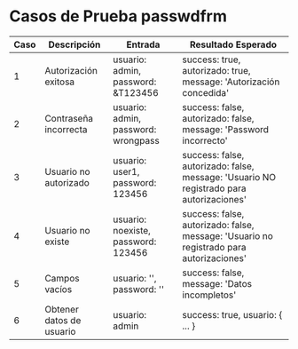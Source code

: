 # Casos de Prueba passwdfrm

| Caso | Descripción | Entrada | Resultado Esperado |
|------|-------------|---------|--------------------|
| 1 | Autorización exitosa | usuario: admin, password: &T123456 | success: true, autorizado: true, message: 'Autorización concedida' |
| 2 | Contraseña incorrecta | usuario: admin, password: wrongpass | success: false, autorizado: false, message: 'Password incorrecto' |
| 3 | Usuario no autorizado | usuario: user1, password: 123456 | success: false, autorizado: false, message: 'Usuario NO registrado para autorizaciones' |
| 4 | Usuario no existe | usuario: noexiste, password: 123456 | success: false, autorizado: false, message: 'Usuario no registrado para autorizaciones' |
| 5 | Campos vacíos | usuario: '', password: '' | success: false, message: 'Datos incompletos' |
| 6 | Obtener datos de usuario | usuario: admin | success: true, usuario: { ... } |
